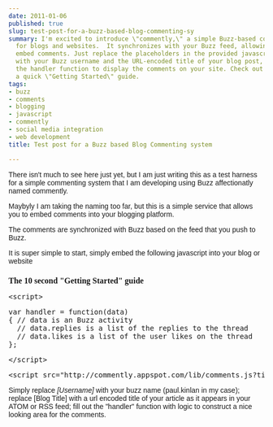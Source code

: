 ```yaml
---
date: 2011-01-06
published: true
slug: test-post-for-a-buzz-based-blog-commenting-sy
summary: I'm excited to introduce \"commently,\" a simple Buzz-based commenting system
  for blogs and websites.  It synchronizes with your Buzz feed, allowing you to easily
  embed comments. Just replace the placeholders in the provided javascript snippet
  with your Buzz username and the URL-encoded title of your blog post, and customize
  the handler function to display the comments on your site. Check out this post for
  a quick \"Getting Started\" guide.
tags:
- buzz
- comments
- blogging
- javascript
- commently
- social media integration
- web development
title: Test post for a Buzz based Blog Commenting system

---
```

<p><span style="font-family: arial, helvetica, sans-serif;">There isn't much to see here just yet, but I am just writing this as a test harness for a simple commenting system that I am developing using Buzz affectionatly named commently.</span></p>
<p />
<div><span style="font-family: arial, helvetica, sans-serif;">Maybyly I am taking the naming too far, but this is a simple service that allows you to embed comments into your blogging platform.</span></div>
<div>
<p><span style="font-family: arial, helvetica, sans-serif;">The comments are synchronized with Buzz based on the feed that you push to Buzz.</span></p>
<p><span style="font-family: arial, helvetica, sans-serif;">It is super simple to start, simply embed the following javascript into your blog or website</span></p>
<h2 style="font-family: Times; font-size: medium;">The 10 second "Getting Started" guide</h2>
<span style="font-family: Times; font-size: medium;">
</span><div class="CodeRay">
  <div class="code"><pre>&lt;script&gt; </pre></div>
</div>

<div class="CodeRay">
  <div class="code"><pre>var handler = function(data) 
{ // data is an Buzz activity 
  // data.replies is a list of the replies to the thread 
  // data.likes is a list of the user likes on the thread 
}; </pre></div>
</div>

<div class="CodeRay">
  <div class="code"><pre>&lt;/script&gt;</pre></div>
</div>

<div class="CodeRay">
  <div class="code"><pre>&lt;script src=&quot;http://commently.appspot.com/lib/comments.js?title=[Blog Title]&amp;username=[Username]&amp;callback=handler&quot;&gt;&lt;/script&gt;</pre></div>
</div>


<p><span style="font-family: arial, helvetica, sans-serif;">Simply replace&nbsp;<em>[Username]</em>&nbsp;with your buzz name (paul.kinlan in my case); replace [Blog Title] with a url encoded title of your article as it appears in your ATOM or RSS feed; fill out the "handler" function with logic to construct a nice looking area for the comments.</span></p>
</div>

